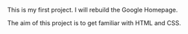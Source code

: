 This is my first project. I will rebuild the Google Homepage.

The aim of this project is to get familiar with HTML and CSS.
